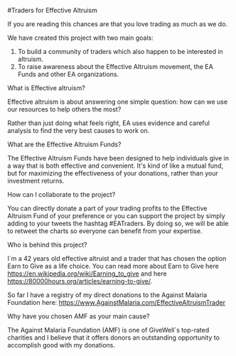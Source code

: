 #Traders for Effective Altruism

If you are reading this chances are that you love trading as much as we do. 

We have created this project with two main goals:

1. To build a community of traders which also happen to be interested in altruism. 
2. To raise awareness about the Effective Altruism movement, the EA Funds and other EA organizations.

What is Effective altruism?

Effective altruism is about answering one simple question: how can we use our resources to help others the most?

Rather than just doing what feels right, EA uses evidence and careful analysis to find the very best causes to work on.

What are the Effective Altruism Funds?

The Effective Altruism Funds have been designed  to help individuals give in a way that is both effective and convenient. It's kind of like a mutual fund, but for maximizing the effectiveness of your donations, rather than your investment returns.

How can I collaborate to the project?

You can directly donate a part of your trading profits to the Effective Altruism Fund of your preference or you can support the project by simply adding to your tweets the hashtag #EATraders. By doing so, we will be able to retweet the charts so everyone can benefit from your expertise.

Who is behind this project?

I´m a 42 years old effective altruist and a trader that has chosen the option Earn to Give as a life choice. You can read more about Earn to Give here https://en.wikipedia.org/wiki/Earning_to_give and here https://80000hours.org/articles/earning-to-give/.

So far I have a registry of my direct donations to the Against Malaria Foundation here: https://www.AgainstMalaria.com/EffectiveAltruismTrader

Why have you chosen AMF as your main cause?

The Against Malaria Foundation (AMF) is one of GiveWell´s top-rated charities and I believe that it offers donors an outstanding opportunity to accomplish good with my donations.

